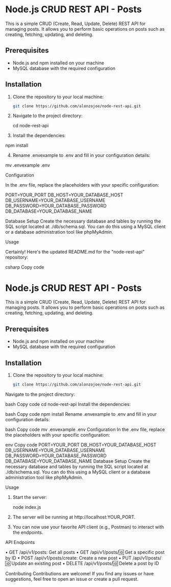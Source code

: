 # Node.js CRUD REST API - Posts

This is a simple CRUD (Create, Read, Update, Delete) REST API for managing posts. It allows you to perform basic operations on posts such as creating, fetching, updating, and deleting.

## Prerequisites

- Node.js and npm installed on your machine
- MySQL database with the required configuration

## Installation

1. Clone the repository to your local machine:

   ```bash
   git clone https://github.com/alonzojoe/node-rest-api.git

2. Navigate to the project directory:

   cd node-rest-api

3. Install the dependencies:

  npm install

4. Rename .envexample to .env and fill in your configuration details:

  mv .envexample .env

Configuration

In the .env file, replace the placeholders with your specific configuration:

PORT=YOUR_PORT
DB_HOST=YOUR_DATABASE_HOST
DB_USERNAME=YOUR_DATABASE_USERNAME
DB_PASSWORD=YOUR_DATABASE_PASSWORD
DB_DATABASE=YOUR_DATABASE_NAME


Database Setup
Create the necessary database and tables by running the SQL script located at ./db/schema.sql. You can do this using a MySQL client or a database administration tool like phpMyAdmin.

Usage


Certainly! Here's the updated README.md for the "node-rest-api" repository:

csharp
Copy code
# Node.js CRUD REST API - Posts

This is a simple CRUD (Create, Read, Update, Delete) REST API for managing posts. It allows you to perform basic operations on posts such as creating, fetching, updating, and deleting.

## Prerequisites

- Node.js and npm installed on your machine
- MySQL database with the required configuration

## Installation

1. Clone the repository to your local machine:

   ```bash
   git clone https://github.com/alonzojoe/node-rest-api.git
Navigate to the project directory:

bash
Copy code
cd node-rest-api
Install the dependencies:

bash
Copy code
npm install
Rename .envexample to .env and fill in your configuration details:

bash
Copy code
mv .envexample .env
Configuration
In the .env file, replace the placeholders with your specific configuration:

env
Copy code
PORT=YOUR_PORT
DB_HOST=YOUR_DATABASE_HOST
DB_USERNAME=YOUR_DATABASE_USERNAME
DB_PASSWORD=YOUR_DATABASE_PASSWORD
DB_DATABASE=YOUR_DATABASE_NAME
Database Setup
Create the necessary database and tables by running the SQL script located at ./db/schema.sql. You can do this using a MySQL client or a database administration tool like phpMyAdmin.

Usage

1. Start the server:
   
   node index.js

2. The server will be running at http://localhost:YOUR_PORT.

3. You can now use your favorite API client (e.g., Postman) to interact with the endpoints.

API Endpoints

• GET /api/v1/posts: Get all posts
• GET /api/v1/posts/:id: Get a specific post by ID
• POST /api/v1/posts/create: Create a new post
• PUT /api/v1/posts/:id: Update an existing post
• DELETE /api/v1/posts/:id: Delete a post by ID

Contributing
Contributions are welcome! If you find any issues or have suggestions, feel free to open an issue or create a pull request.